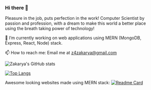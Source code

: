 ### Hi there 👋
Pleasure in the job, puts perfection in the work! Computer Scientist by passion and profession, with a dream to make this world a better place using the breath taking power of technology!

🔭 I’m currently working on web applications using MERN (MongoDB, Express, React, Node) stack.

📫 How to reach me: Email me at z4zakarya@gmail.com

![Zakarya's GitHub stats](https://github-readme-stats.vercel.app/api?username=zakarya23&show_icons=true&theme=radical)

[![Top Langs](https://github-readme-stats.vercel.app/api/top-langs/?username=zakarya23&layout=compact&langs_count=5&exclude_repo=fps_shooter,EinsteinsGateToTheFuture,rugby_sql,self_moving_player,map_finder)](https://github.com/zakarya23/github-readme-stats)

Awesome looking websites made using MERN stack: 
[![Readme Card](https://github-readme-stats.vercel.app/api/pin/?username=zakarya23snacks-in-a-van&repo=github-readme-stats)](https://github.com/zakarya23/snacks-in-a-van)
<!--
**zakarya23/zakarya23** is a ✨ _special_ ✨ repository because its `README.md` (this file) appears on your GitHub profile.

Here are some ideas to get you started:

- 🔭 I’m currently working on ...
- 🌱 I’m currently learning ...
- 👯 I’m looking to collaborate on ...
- 🤔 I’m looking for help with ...
- 💬 Ask me about ...
- 📫 How to reach me: ...
- 😄 Pronouns: ...
- ⚡ Fun fact: ...
-->
